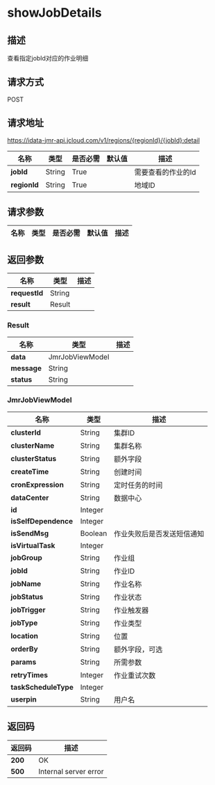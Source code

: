 # showJobDetails


## 描述
查看指定jobId对应的作业明细

## 请求方式
POST

## 请求地址
https://idata-jmr-api.jcloud.com/v1/regions/{regionId}/{jobId}:detail

|名称|类型|是否必需|默认值|描述|
|---|---|---|---|---|
|**jobId**|String|True| |需要查看的作业的Id|
|**regionId**|String|True| |地域ID|

## 请求参数
|名称|类型|是否必需|默认值|描述|
|---|---|---|---|---|


## 返回参数
|名称|类型|描述|
|---|---|---|
|**requestId**|String| |
|**result**|Result| |


### Result
|名称|类型|描述|
|---|---|---|
|**data**|JmrJobViewModel| |
|**message**|String| |
|**status**|String| |
### JmrJobViewModel
|名称|类型|描述|
|---|---|---|
|**clusterId**|String|集群ID|
|**clusterName**|String|集群名称|
|**clusterStatus**|String|额外字段|
|**createTime**|String|创建时间|
|**cronExpression**|String|定时任务的时间|
|**dataCenter**|String|数据中心|
|**id**|Integer| |
|**isSelfDependence**|Integer| |
|**isSendMsg**|Boolean|作业失败后是否发送短信通知|
|**isVirtualTask**|Integer| |
|**jobGroup**|String|作业组|
|**jobId**|String|作业ID|
|**jobName**|String|作业名称|
|**jobStatus**|String|作业状态|
|**jobTrigger**|String|作业触发器|
|**jobType**|String|作业类型|
|**location**|String|位置|
|**orderBy**|String|额外字段，可选|
|**params**|String|所需参数|
|**retryTimes**|Integer|作业重试次数|
|**taskScheduleType**|Integer| |
|**userpin**|String|用户名|

## 返回码
|返回码|描述|
|---|---|
|**200**|OK|
|**500**|Internal server error|
